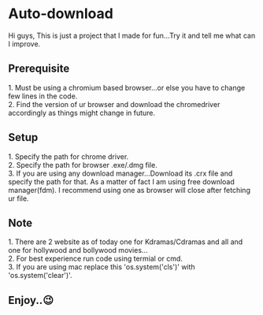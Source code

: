# Auto-download
Hi guys, 
This is just a project that I made for fun...Try it and tell me what can I improve.

<h2>Prerequisite</h2>
1. Must be using a chromium based browser...or else you have to change few lines in the code.<br>
2. Find the version of ur browser and download the chromedriver accordingly as things might change in future.

<h2>Setup</h2>
1. Specify the path for chrome driver.<br>
2. Specify the path for browser .exe/.dmg file.<br>
3. If you are using any download manager...Download its .crx file and specify the path for that. As a matter of fact I am using free download manager(fdm). I recommend using one as browser will close after fetching ur file.

<h2>Note</h2>
1. There are 2 website as of today one for Kdramas/Cdramas and all and one for hollywood and bollywood movies...<br>
2. For best experience run code using termial or cmd.<br>
3. If you are using mac replace this 'os.system('cls')' with 'os.system('clear')'. <br>

<h2>Enjoy..😉</h2>

